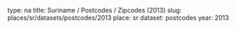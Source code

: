 type: na
title: Suriname / Postcodes / Zipcodes (2013)
slug: places/sr/datasets/postcodes/2013
place: sr
dataset: postcodes
year: 2013

